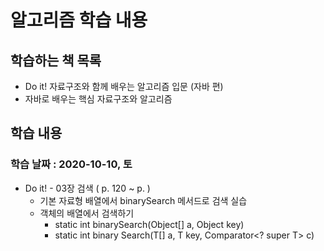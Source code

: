 # 알고리즘 학습 내용

## 학습하는 책 목록

- Do it! 자료구조와 함께 배우는 알고리즘 입문 (자바 편)
- 자바로 배우는 핵심 자료구조와 알고리즘


## 학습 내용

### 학습 날짜 : 2020-10-10, 토

- Do it! - 03장 검색 ( p. 120 ~ p. )
  - 기본 자료형 배열에서 binarySearch 메서드로 검색 실습
  - 객체의 배열에서 검색하기
  	- static int binarySearch(Object[] a, Object key)
  	- static <T> int binary Search(T[] a, T key, Comparator<? super T> c)